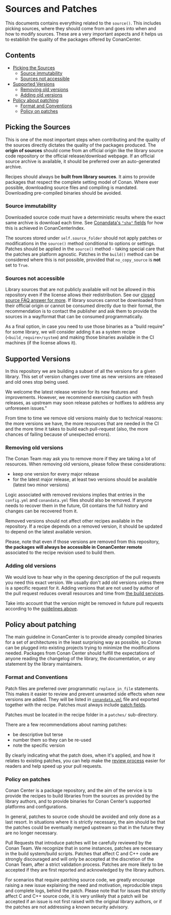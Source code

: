 # Sources and Patches

This documents contains everything related to the `source()`. This includes picking sources, where they should come from and goes into when and how to modify sources.
These are a very important aspects and it helps us to establish the quality of the packages offered by ConanCenter.

<!-- toc -->
## Contents

  * [Picking the Sources](#picking-the-sources)
    * [Source immutability](#source-immutability)
    * [Sources not accessible](#sources-not-accessible)
  * [Supported Versions](#supported-versions)
    * [Removing old versions](#removing-old-versions)
    * [Adding old versions](#adding-old-versions)
  * [Policy about patching](#policy-about-patching)
    * [Format and Conventions](#format-and-conventions)
    * [Policy on patches](#policy-on-patches)<!-- endToc -->

## Picking the Sources

This is one of the most important steps when contributing and the quality of the sources directly dictates the quality of the packages produced.
The **origin of sources** should come from an official origin like the library source code repository or the official
release/download webpage. If an official source archive is available, it should be preferred over an auto-generated archive.

Recipes should always be **built from library sources**. It aims to provide packages that respect the complete setting model of Conan.
Where ever possible, downloading source files and compiling is mandated. Downloading pre-compiled binaries should be avoided.

### Source immutability

Downloaded source code must have a deterministic results where the exact same archive is download each time. See
[Conandata's `"sha"` fields](conandata_yml_format.md#sha256) for how this is achieved in ConanCenterIndex.

The sources stored under `self.source_folder` should not apply patches or modifications in the `source()` method conditional to options or settings.
Patches should be applied in the `source()` method - taking special care that the patches are platform agnostic. Patches in the `build()` method can be considered where this is not possible, provided that `no_copy_source` is **not** set to `True`.

### Sources not accessible

Library sources that are not publicly available will not be allowed in this repository even if the license allows their redistribution. See
our [closed source FAQ answer for more](../faqs.md#how-to-package-libraries-that-depend-on-proprietary-closed-source-libraries).
If library sources cannot be downloaded from their official origin or cannot be consumed directly due to their
format, the recommendation is to contact the publisher and ask them to provide the sources in a way/format that can be consumed
programmatically.

As a final option, in case you need to use those binaries as a "build require" for some library, we will consider adding it
as a system recipe (`<build_require>/system`) and making those binaries available in the CI machines (if the license allows it).

## Supported Versions

In this repository we are building a subset of all the versions for a given library. This set of version changes over time as new versions
are released and old ones stop being used.

We welcome the latest release version for its new features and improvements. However, we recommend exercising caution with fresh releases, as upstream may soon release patches or hotfixes to address any unforeseen issues."

From time to time we remove old versions mainly due to technical reasons:
the more versions we have, the more resources that are needed in the CI and the more time it takes to build each pull-request (also, the
more chances of failing because of unexpected errors).

### Removing old versions

The Conan Team may ask you to remove more if they are taking a lot of resources. When removing old versions, please follow these considerations:

* keep one version for every major release
* for the latest major release, at least two versions should be available (latest two minor versions)

Logic associated with removed revisions implies that entries in the `config.yml` and `conandata.yml` files should also be removed. If anyone needs to
recover them in the future, Git contains the full history and changes can be recovered from it.

Removed versions should not affect other recipes available in the repository. If a recipe depends on a removed version, it should be updated to
depend on the latest available version.

Please, note that even if those versions are removed from this repository, **the packages will always be accessible in ConanCenter remote**
associated to the recipe revision used to build them.

### Adding old versions

We would love to hear why in the opening description of the pull requests you need this exact version.
We usually don't add old versions unless there is a specific request for it. Adding versions that are not used by author of the pull request reduces overall resources and time from [the build services](README.md#the-build-service).

Take into account that the version might be removed in future pull requests according to the [guidelines above](#removing-old-versions).

## Policy about patching

The main guideline in ConanCenter is to provide already compiled binaries for a set of architectures in the least surprising way as possible, so Conan
can be plugged into existing projects trying to minimize the modifications needed. Packages from Conan Center should fulfill the expectations of anyone
reading the changelog of the library, the documentation, or any statement by the library maintainers.

### Format and Conventions

Patch files are preferred over programmatic `replace_in_file` statements. This makes it easier to review and prevent
unwanted side effects when new versions are added. They will be listed in [`conandata.yml`](conandata_yml_format.md)
file and exported together with the recipe. Patches must always include [patch fields](conandata_yml_format.md#patches-fields).

Patches must be located in the recipe folder in a `patches/` sub-directory.

There are a few recommendations about naming patches:

* be descriptive but terse
* number them so they can be re-used
* note the specific version

By clearly indicating what the patch does, when it's applied, and how it relates to existing patches, you can
help make the [review process](../review_process.md) easier for readers and help speed up your pull requests.


### Policy on patches

Conan Center is a package repository, and the aim of the service is to provide the recipes to build libraries from the sources as provided by the library authors, and to provide binaries for Conan Center’s supported platforms and configurations.

In general, patches to source code should be avoided and only done as a last resort. In situations where it is strictly necessary, the aim should be that the patches could be eventually merged upstream so that in the future they are no longer necessary.

Pull Requests that introduce patches will be carefully reviewed by the Conan Team. We recognize that in some instances, patches are necessary in the build system/build scripts.
Patches that affect C and C++ code are strongly discouraged and will only be accepted at the discretion of the Conan Team, after a strict validation process. Patches are more likely to be accepted if they are first reported and acknowledged by the library authors.

For scenarios that require patching source code, we greatly encourage raising a new issue explaining the need and motivation, reproducible steps and complete logs, behind the patch. Please note that for issues that strictly affect C and C++ source code, it is very unlikely that a patch will be accepted if an issue is not first raised with the original library authors, or if the patches are not addressing a known security advisory.
